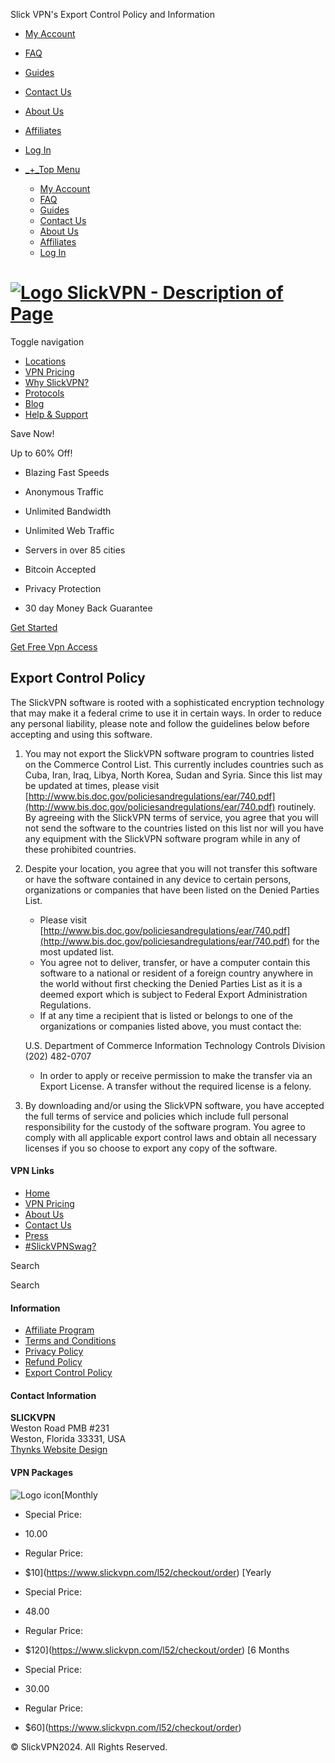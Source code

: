 Slick VPN's Export Control Policy and Information       

* [My Account](https://www.slickvpn.com/l52/users/dashboard)
* [FAQ](https://www.slickvpn.com/faqs/)
* [Guides](https://www.slickvpn.com/guides/)
* [Contact Us](https://www.slickvpn.com/contact-us/)
* [About Us](https://www.slickvpn.com/about-slickvpn/)
* [Affiliates](https://www.slickvpn.com/p5/pap/affiliates/)
* [Log In](https://www.slickvpn.com/l52/login)

* [_+_Top Menu](#)
    * [My Account](https://www.slickvpn.com/l52/users/dashboard)
    * [FAQ](https://www.slickvpn.com/faqs/)
    * [Guides](https://www.slickvpn.com/guides/)
    * [Contact Us](https://www.slickvpn.com/contact-us/)
    * [About Us](https://www.slickvpn.com/about-slickvpn/)
    * [Affiliates](https://www.slickvpn.com/p5/pap/affiliates/)
    * [Log In](https://www.slickvpn.com/l52/login)

 [![Logo](/wp-content/uploads/images/logo.png) SlickVPN - Description of Page](https://www.slickvpn.com/ "SlickVPN - Description of Page")
==========================================================================================================================================

Toggle navigation

* [Locations](https://www.slickvpn.com/locations/)
* [VPN Pricing](https://www.slickvpn.com/l52/checkout/order)
* [Why SlickVPN?](https://www.slickvpn.com/what-is-a-vpn/)
* [Protocols](https://www.slickvpn.com/protocols/)
* [Blog](https://www.slickvpn.com/blog/)
* [Help & Support](https://www.slickvpn.com/help-support/)

Save Now!

Up to 60% Off!

* Blazing Fast Speeds
    
* Anonymous Traffic
    
* Unlimited Bandwidth
    
* Unlimited Web Traffic
    
* Servers in over 85 cities
    
* Bitcoin Accepted
    
* Privacy Protection
    
* 30 day Money Back Guarantee
    

[Get Started](https://www.slickvpn.com/l52/checkout/order)

[Get Free Vpn Access](https://www.slickvpn.com/l52/checkout/order)

Export Control Policy
---------------------

The SlickVPN software is rooted with a sophisticated encryption technology that may make it a federal crime to use it in certain ways. In order to reduce any personal liability, please note and follow the guidelines below before accepting and using this software.

1. You may not export the SlickVPN software program to countries listed on the Commerce Control List. This currently includes countries such as Cuba, Iran, Iraq, Libya, North Korea, Sudan and Syria. Since this list may be updated at times, please visit [http://www.bis.doc.gov/policiesandregulations/ear/740.pdf](http://www.bis.doc.gov/policiesandregulations/ear/740.pdf) routinely. By agreeing with the SlickVPN terms of service, you agree that you will not send the software to the countries listed on this list nor will you have any equipment with the SlickVPN software program while in any of these prohibited countries.
2. Despite your location, you agree that you will not transfer this software or have the software contained in any device to certain persons, organizations or companies that have been listed on the Denied Parties List.
    
    * Please visit [http://www.bis.doc.gov/policiesandregulations/ear/740.pdf](http://www.bis.doc.gov/policiesandregulations/ear/740.pdf) for the most updated list.
    * You agree not to deliver, transfer, or have a computer contain this software to a national or resident of a foreign country anywhere in the world without first checking the Denied Parties List as it is a deemed export which is subject to Federal Export Administration Regulations.
    * If at any time a recipient that is listed or belongs to one of the organizations or companies listed above, you must contact the:
    
    U.S. Department of Commerce
    Information Technology Controls Division 
    (202) 482-0707
    
    * In order to apply or receive permission to make the transfer via an Export License. A transfer without the required license is a felony.
3. By downloading and/or using the SlickVPN software, you have accepted the full terms of service and policies which include full personal responsibility for the custody of the software program. You agree to comply with all applicable export control laws and obtain all necessary licenses if you so choose to export any copy of the software.

#### VPN Links

* [Home](https://www.slickvpn.com/)
* [VPN Pricing](https://www.slickvpn.com/l52/checkout/order)
* [About Us](https://www.slickvpn.com/about-slickvpn/)
* [Contact Us](https://www.slickvpn.com/contact-us/)
* [Press](https://www.slickvpn.com/press/)
* [#SlickVPNSwag?](https://www.slickvpn.com/swag/)

Search

Search

#### Information

* [Affiliate Program](https://www.slickvpn.com/p5/pap/affiliates/)
* [Terms and Conditions](https://www.slickvpn.com/terms-and-conditions/)
* [Privacy Policy](https://www.slickvpn.com/privacy-policy/)
* [Refund Policy](https://www.slickvpn.com/refund-policy/)
* [Export Control Policy](https://www.slickvpn.com/export-control-policy/)

#### Contact Information

**SLICKVPN**  
Weston Road PMB #231  
Weston, Florida 33331, USA  
[Thynks Website Design](http://www.thynks.com/)

#### VPN Packages

![Logo icon](/wp-content/uploads/images/logo-icon.png)[Monthly

* Special Price:
* 10.00

* Regular Price:
* $10](https://www.slickvpn.com/l52/checkout/order) [Yearly

* Special Price:
* 48.00

* Regular Price:
* $120](https://www.slickvpn.com/l52/checkout/order) [6 Months

* Special Price:
* 30.00

* Regular Price:
* $60](https://www.slickvpn.com/l52/checkout/order) 

[](https://www.facebook.com/slickvpn/)[](https://twitter.com/slickvpn)

© SlickVPN2024. All Rights Reserved.